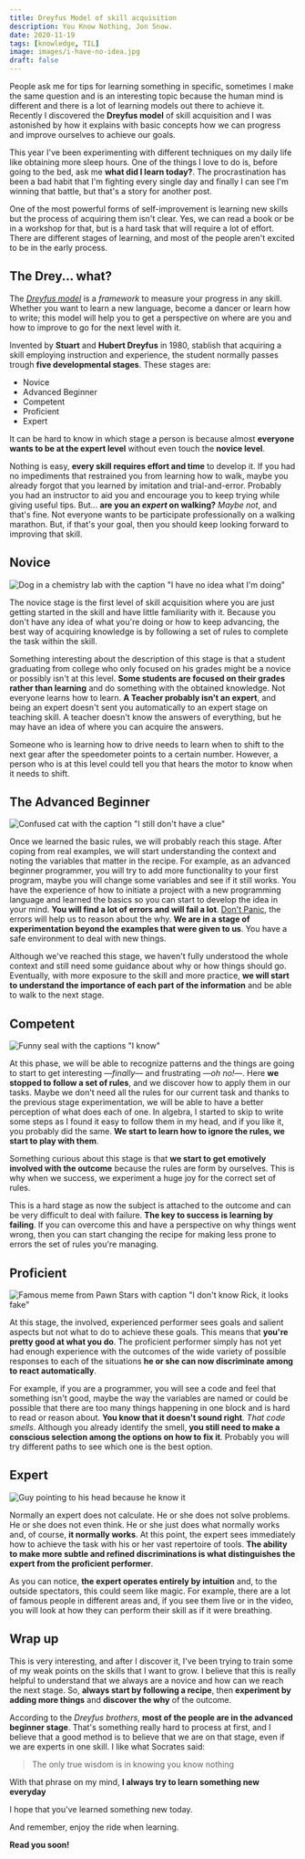 ```yaml
---
title: Dreyfus Model of skill acquisition
description: You Know Nothing, Jon Snow.
date: 2020-11-19
tags: [knowledge, TIL]
image: images/i-have-no-idea.jpg
draft: false
---
```


People ask me for tips for learning something in specific, sometimes I make the same question and is an interesting topic because the human mind is different and there is a lot of learning models out there to achieve it. Recently I discovered the **Dreyfus model** of skill acquisition and I was astonished by how it explains with basic concepts how we can progress and improve ourselves to achieve our goals.

This year I've been experimenting with different techniques on my daily life like obtaining more sleep hours. One of the things I love to do is, before going to the bed, ask me **what did I learn today?**. The procrastination has been a bad habit that I'm fighting every single day and finally I can see I'm winning that battle, but that's a story for another post.

One of the most powerful forms of self-improvement is learning new skills but the process of acquiring them isn't clear. Yes, we can read a book or be in a workshop for that, but is a hard task that will require a lot of effort. There are different stages of learning, and most of the people aren't excited to be in the early process.

## The Drey... what?

The _[Dreyfus model](http://www.dtic.mil/cgi-bin/GetTRDoc?AD=ADA084551&Location=U2&doc=GetTRDoc.pdf)_ is a *framework* to measure your progress in any skill. Whether you want to learn a new language, become a dancer or learn how to write; this model will help you to get a perspective on where are you and how to improve to go for the next level with it.

Invented by **Stuart** and **Hubert Dreyfus** in 1980, stablish that acquiring a skill employing instruction and experience, the student normally passes trough **five developmental stages**. These stages are:

- Novice
- Advanced Beginner
- Competent
- Proficient
- Expert

It can be hard to know in which stage a person is because almost **everyone wants to be at the expert level** without even touch the **novice level**.

Nothing is easy, **every skill requires effort and time** to develop it. If you had no impediments
that restrained you from learning how to walk, maybe you already forgot that you learned by
imitation and trial-and-error. Probably you had an instructor to aid you and encourage you to
keep trying while giving useful tips. But... **are you an _expert_ on walking?** *Maybe not*, and that's
fine. Not everyone wants to be participate professionally on a walking marathon. But, if that's
your goal, then you should keep looking forward to improving that skill.

## Novice

![Dog in a chemistry lab with the caption "I have no idea what I'm doing"](./images/i-have-no-idea.jpg)

The novice stage is the first level of skill acquisition where you are just getting started in the skill and have little familiarity with it. Because you don't have any idea of what you're doing or how to keep advancing, the best way of acquiring knowledge is by following a set of rules to complete the task within the skill.

Something interesting about the description of this stage is that a student graduating from college
who only focused on his grades might be a novice or possibly isn't at this level. **Some students are focused on their grades rather than learning** and do something with the obtained knowledge. Not everyone learns how to learn. **A Teacher probably isn't an expert**, and being an expert doesn't sent you automatically to an expert stage on teaching skill. A teacher doesn't know the answers of everything, but he may have an idea of where you can acquire the answers.

Someone who is learning how to drive needs to learn when to shift to the next gear after the speedometer points to a certain number. However, a person who is at this level could tell you that hears the motor to know when it needs to shift.

## The Advanced Beginner

![Confused cat with the caption "I still don't have a clue"](./images/still-no-clue.jpg)

Once we learned the basic rules, we will probably reach this stage. After coping from real examples, we will start understanding the context and noting the variables that matter in the recipe. For example, as an advanced beginner programmer, you will try to add more functionality to your first program, maybe you will change some variables and see if it still works. You have the experience of how to initiate a project with a new programming language and learned the basics so you can start to develop the idea in your mind. **You will find a lot of errors and will fail a lot**. [Don't Panic](https://en.wikipedia.org/wiki/Phrases_from_The_Hitchhiker%27s_Guide_to_the_Galaxy#Don't_Panic), the errors will help us to reason about the why. **We are in a stage of experimentation beyond the examples that were given to us**. You have a safe environment to deal with new things.

Although we've reached this stage, we haven't fully understood the whole context and still need
some guidance about why or how things should go. Eventually, with more exposure to the skill and
more practice, **we will start to understand the importance of each part of the information** and be
able to walk to the next stage.

## Competent

![Funny seal with the captions "I know"](./images/i-know-stuff.jpg)

At this phase, we will be able to recognize patterns and the things are going to start to get interesting —_finally_— and frustrating —_oh no!_—. Here **we stopped to follow a set of rules**, and we discover how to apply them in our tasks. Maybe we don't need all the rules for our current task and thanks to the previous stage experimentation, we will be able to have a better perception of what does each of one. In algebra, I started to skip to write some steps as I found it easy to follow them in my head, and if you like it, you probably did the same. **We start to learn how to ignore the rules, we start to play with them**.

Something curious about this stage is that **we start to get emotively involved with the outcome** because the rules are form by ourselves. This is why when we success, we experiment a huge joy for the correct set of rules.

This is a hard stage as now the subject is attached to the outcome and can be very difficult to deal with failure. **The key to success is learning by failing**. If you can overcome this and have a perspective on why things went wrong, then you can start changing the recipe for making less prone to errors the set of rules you're managing.

## Proficient

![Famous meme from Pawn Stars with caption "I don't know Rick, it looks fake"](./images/i-dont-know.jpg)

At this stage, the involved, experienced performer sees goals and salient aspects but not what to do to achieve these goals. This means that **you're pretty good at what you do**. The proficient performer simply has not yet had enough experience with the outcomes of the wide variety of possible responses to each of the situations **he or she can now discriminate among to react automatically**.

For example, if you are a programmer, you will see a code and feel that something isn't good, maybe the way the variables are named or could be possible that there are too many things happening in one block and is hard to read or reason about. **You know that it doesn't sound right**. *That code smells*. Although you already identify the smell, **you still need to make a conscious selection among the options on how to fix it**. Probably you will try different paths to see which one is the best option.

## Expert

![Guy pointing to his head because he know it](./images/i-know.jpg)

Normally an expert does not calculate. He or she does not solve problems. He or she does not even think. He or she just does what normally works and, of course, **it normally works**. At this point, the expert sees immediately how to achieve the task with his or her vast repertoire of tools. **The ability to make more subtle and refined discriminations is what distinguishes the expert from the proficient performer**.

As you can notice, **the expert operates entirely by intuition** and, to the outside spectators, this could seem like magic. For example, there are a lot of famous people in different areas and, if you see them live or in the video, you will look at how they can perform their skill as if it were breathing.

## Wrap up

This is very interesting, and after I discover it, I've been trying to train some of my weak points on the skills that I want to grow. I believe that this is really helpful to understand that we always are a novice and how can we reach the next stage. So, **always start by following a recipe**, then **experiment by adding more things** and **discover the why** of the outcome.

According to the *Dreyfus brothers*, **most of the people are in the advanced beginner stage**. That's something really hard to process at first, and I believe that a good method is to believe that we are on that stage, even if we are experts in one skill. I like what Socrates said: 

> The only true wisdom is in knowing you know nothing

With that phrase on my mind, **I always try to learn something new everyday**

I hope that you've learned something new today.

And remember, enjoy the ride when learning.

**Read you soon!**